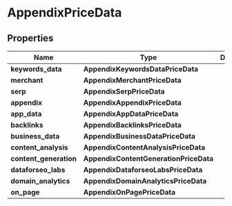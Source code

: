 # AppendixPriceData

## Properties

| Name | Type | Description | Notes |
|------------ | ------------- | ------------- | -------------|
**keywords_data** | **AppendixKeywordsDataPriceData** |  |[optional]|
**merchant** | **AppendixMerchantPriceData** |  |[optional]|
**serp** | **AppendixSerpPriceData** |  |[optional]|
**appendix** | **AppendixAppendixPriceData** |  |[optional]|
**app_data** | **AppendixAppDataPriceData** |  |[optional]|
**backlinks** | **AppendixBacklinksPriceData** |  |[optional]|
**business_data** | **AppendixBusinessDataPriceData** |  |[optional]|
**content_analysis** | **AppendixContentAnalysisPriceData** |  |[optional]|
**content_generation** | **AppendixContentGenerationPriceData** |  |[optional]|
**dataforseo_labs** | **AppendixDataforseoLabsPriceData** |  |[optional]|
**domain_analytics** | **AppendixDomainAnalyticsPriceData** |  |[optional]|
**on_page** | **AppendixOnPagePriceData** |  |[optional]|